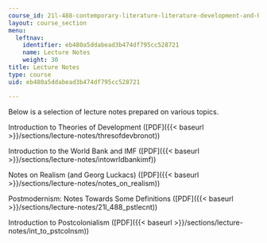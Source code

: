 ```yaml
---
course_id: 21l-488-contemporary-literature-literature-development-and-human-rights-spring-2008
layout: course_section
menu:
  leftnav:
    identifier: eb480a5ddabead3b474df795cc528721
    name: Lecture Notes
    weight: 30
title: Lecture Notes
type: course
uid: eb480a5ddabead3b474df795cc528721

---
```


Below is a selection of lecture notes prepared on various topics.

Introduction to Theories of Development ([PDF]({{< baseurl >}}/sections/lecture-notes/thresofdevbronot))

Introduction to the World Bank and IMF ([PDF]({{< baseurl >}}/sections/lecture-notes/intowrldbankimf))

Notes on Realism (and Georg Luckacs) ([PDF]({{< baseurl >}}/sections/lecture-notes/notes_on_realism))

Postmodernism: Notes Towards Some Definitions ([PDF]({{< baseurl >}}/sections/lecture-notes/21l_488_pstlecnt))

Introduction to Postcolonialism ([PDF]({{< baseurl >}}/sections/lecture-notes/int_to_pstcolnsm))